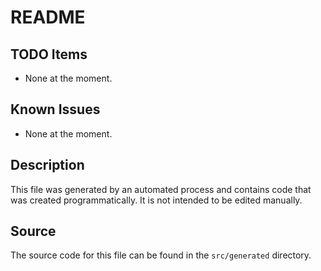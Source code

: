 # README

## TODO Items
- None at the moment.

## Known Issues
- None at the moment.

## Description
This file was generated by an automated process and contains code that was created programmatically. It is not intended to be edited manually.

## Source
The source code for this file can be found in the `src/generated` directory.